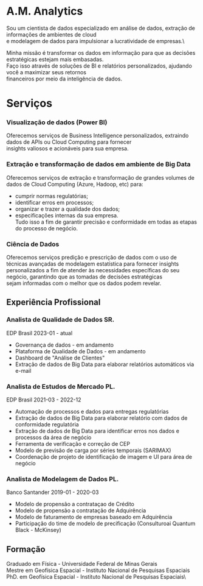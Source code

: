 # A.M. Analytics

Sou um cientista de dados especializado em análise de dados, extração de informações de ambientes de cloud \
e modelagem de dados para impulsionar a lucratividade de empresas.\

Minha missão é transformar os dados em informação para que as decisões estratégicas estejam mais embasadas.\
Faço isso através de soluções de BI e relatórios personalizados, ajudando você a maximizar seus retornos \
financeiros por meio da inteligência de dados.

# Serviços
### Visualização de dados (Power BI)
Oferecemos serviços de Business Intelligence personalizados, extraindo dados de APIs ou Cloud Computing para fornecer\
insights valiosos e acionáveis para sua empresa.

### Extração e transformação de dados em ambiente de Big Data
Oferecemos serviços de extração e transformação de grandes volumes de dados de Cloud Computing (Azure, Hadoop, etc) para:
- cumprir normas regulatórias;
- identificar erros em processos;
- organizar e trazer a qualidade dos dados;
- especificações internas da sua empresa.\
Tudo isso a fim de garantir precisão e conformidade em todas as etapas do processo de negócio.

### Ciência de Dados
Oferecemos serviços predição e prescrição de dados com o uso de técnicas avançadas de modelagem estatística para fornecer insights\
personalizados a fim de atender às necessidades específicas do seu negócio, garantindo que as tomadas de decisões estratégicas\
sejam informadas com o melhor que os dados podem revelar.

## Experiência Profissional
### **Analista de Qualidade de Dados SR.**
EDP Brasil 2023-01 - atual

- Governança de dados - em andamento
- Plataforma de Qualidade de Dados - em andamento
- Dashboard de "Análise de Clientes"
- Extração de dados de Big Data para elaborar relatórios automáticos via e-mail


### **Analista de Estudos de Mercado PL.**
EDP Brasil 2021-03 - 2022-12

- Automação de processos e dados para entregas regulatórias
- Extração de dados de Big Data para elaborar relatório com dados de  conformidade regulatória
- Extração de dados de Big Data para identificar erros nos dados e processos da área de negócio
- Ferramenta de verificação e correção de CEP
- Modelo de previsão de carga por séries temporais (SARIMAX)
- Coordenação de projeto de identificação de imagem e UI para área de negócio


### **Analista de Modelagem de Dados PL.**
Banco Santander 2019-01 - 2020-03

- Modelo de propensão a contrataçao de Crédito
- Modelo de propensão a contratação de Adquirência
- Modelo de faturamento de empresas baseado em Adquirência
- Participação do time de modelo de precificação (Consulturoai Quantum Black - McKinsey)


## Formação
Graduado em Física - Universidade Federal de Minas Gerais\
Mestre em Geofísica Espacial - Instituto Nacional de Pesquisas Espaciais\
PhD. em Geofísica Espacial - Instituto Nacional de Pesquisas Espaciais\
